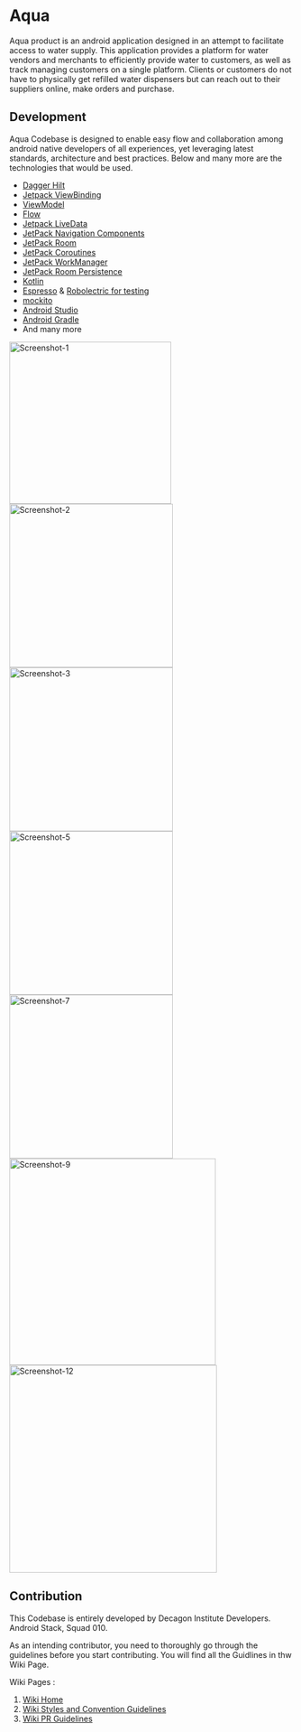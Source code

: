 # Aqua

Aqua product is an android application designed in an attempt to facilitate access to water supply. This application provides a platform for water vendors and merchants to efficiently provide water to customers, as well as track managing customers on a single platform. Clients or customers do not have to physically get refilled water dispensers but can reach out to their suppliers online, make orders and purchase. 

## Development

Aqua Codebase is designed to enable easy flow and collaboration among android native developers of all experiences, yet leveraging latest standards, architecture and best practices. Below and many more are the technologies that would be used. 

- [Dagger Hilt](https://dagger.dev/hilt/)
- [Jetpack ViewBinding](https://developer.android.com/topic/libraries/view-binding) 
- [ViewModel](https://developer.android.com/topic/libraries/architecture/viewmodel) 
- [Flow](https://developer.android.com/topic/libraries/architecture/flow)
- [Jetpack LiveData](https://developer.android.com/topic/libraries/architecture/livedata)
- [JetPack Navigation Components](https://developer.android.com/guide/navigation/navigation-getting-started)
- [JetPack Room](https://developer.android.com/topic/libraries/architecture/room)
- [JetPack Coroutines](https://developer.android.com/topic/libraries/architecture/coroutines)
- [JetPack WorkManager](https://developer.android.com/topic/libraries/architecture/workmanager)
- [JetPack Room Persistence](https://developer.android.com/topic/libraries/architecture/room-persistence)
- [Kotlin](https://kotlinlang.org/)
- [Espresso](https://developer.android.com/training/testing/espresso) & [Robolectric for testing](http://robolectric.org/)
- [mockito](https://mockito.org/)
- [Android Studio](https://developer.android.com/studio)
- [Android Gradle](https://developer.android.com/studio/projects/gradle)
- And many more
<img width="287" alt="Screenshot-1" src="https://user-images.githubusercontent.com/95639970/213057568-6c4fa2da-0bbc-4f36-ab24-6d4887b804a5.png">
<img width="290" alt="Screenshot-2" src="https://user-images.githubusercontent.com/95639970/213057594-12bc4894-9541-478f-adf1-88e0bd1346e3.png">
<img width="290" alt="Screenshot-3" src="https://user-images.githubusercontent.com/95639970/213057620-ee3a36bd-87f7-43b3-a46f-5d6c729217dd.png">
<img width="290" alt="Screenshot-5" src="https://user-images.githubusercontent.com/95639970/213057663-43d488a7-9311-4486-95da-9e37405d7851.png">
<img width="290" alt="Screenshot-7" src="https://user-images.githubusercontent.com/95639970/213057741-7688512f-d72c-4f18-ac72-d0dd7020c15f.png">
<img width="366" alt="Screenshot-9" src="https://user-images.githubusercontent.com/95639970/213057803-561da62f-fd98-415d-9af9-2a484c785fd7.png">
<img width="368" alt="Screenshot-12" src="https://user-images.githubusercontent.com/95639970/213057938-32ffed93-81cd-420f-9de9-aff7de9f3eba.png">

## Contribution


This Codebase is entirely developed by Decagon Institute Developers. Android Stack, Squad 010. 

As an intending contributor, you need to thoroughly go through the guidelines before you start contributing. You will find all the Guidlines in thw Wiki Page. 

Wiki Pages :

1. [Wiki Home](https://github.com/decadevs/Aqua/wiki)
2. [Wiki Styles and Convention Guidelines](https://github.com/decadevs/Aqua/wiki/Style-and-Convention)
3. [Wiki PR Guidelines](https://github.com/decadevs/Aqua/wiki/Editing-PR-Style)


